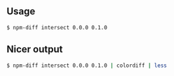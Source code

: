 
## Usage

```bash
$ npm-diff intersect 0.0.0 0.1.0
```

## Nicer output

```bash
$ npm-diff intersect 0.0.0 0.1.0 | colordiff | less
``` 
